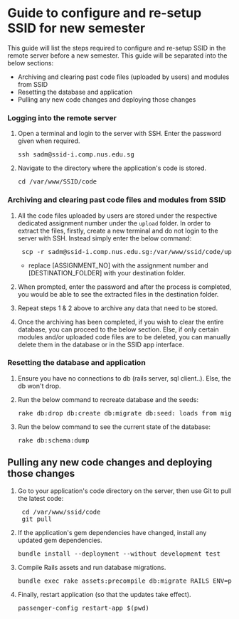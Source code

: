 Guide to configure and re-setup SSID for new semester
=======================

This guide will list the steps required to configure and re-setup SSID in the remote server before a new semester. This guide will be separated into the below sections:

- Archiving and clearing past code files (uploaded by users) and modules from SSID
- Resetting the database and application
- Pulling any new code changes and deploying those changes 

### Logging into the remote server

1. Open a terminal and login to the server with SSH. Enter the password given when required.

    <pre>ssh sadm@ssid-i.comp.nus.edu.sg</pre>


2. Navigate to the directory where the application's code is stored.

    <pre>cd /var/www/SSID/code</pre>

### Archiving and clearing past code files and modules from SSID

1. All the code files uploaded by users are stored under the respective dedicated assignment number under the `upload` folder. In order to extract the files, firstly, create a new terminal and do not login to the server with SSH. Instead simply enter the below command:
    
    <pre> scp -r sadm@ssid-i.comp.nus.edu.sg:/var/www/ssid/code/upload/[ASSIGNMENT_NO]/ [DESTINATION_FOLDER] </pre>
    
    * replace [ASSIGNMENT_NO] with the assignment number and [DESTINATION_FOLDER] with your destination folder. 
   
2. When prompted, enter the password and after the process is completed, you would be able to see the extracted files in the destination folder. 

3. Repeat steps 1 & 2 above to archive any data that need to be stored. 

4. Once the archiving has been completed, if you wish to clear the entire database, you can proceed to the below section. Else, if only certain modules and/or uploaded code files are to be deleted, you can manually delete them in the database or in the SSID app interface. 

### Resetting the database and application

1. Ensure you have no connections to db (rails server, sql client..). Else, the db won't drop.

2. Run the below command to recreate database and the seeds:
    <pre>rake db:drop db:create db:migrate db:seed: loads from migrations </pre>
    
3. Run the below command to see the current state of the database:
    <pre>rake db:schema:dump </pre>

## Pulling any new code changes and deploying those changes 

1. Go to your application's code directory on the server, then use Git to pull the latest code:

    <pre>
    cd /var/www/ssid/code
    git pull</pre>

2. If the application's gem dependencies have changed, install any updated gem dependencies. 

    <pre>bundle install --deployment --without development test</pre>

3. Compile Rails assets and run database migrations.
    <pre>bundle exec rake assets:precompile db:migrate RAILS_ENV=production</pre>

4. Finally, restart application (so that the updates take effect).

    <pre>passenger-config restart-app $(pwd)</pre>
